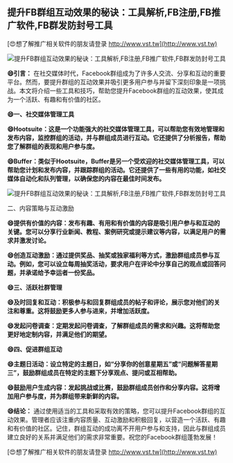 ## **提升FB群组互动效果的秘诀：工具解析,FB注册,FB推广软件,FB群发防封号工具**

[😍想了解推广相关软件的朋友请登录 http://www.vst.tw](http://www.vst.tw)

 <center><img src="https://vst.tw/MP4/tuiguang/png/6.png" alt="提升FB群组互动效果的秘诀：工具解析,FB注册,FB推广软件,FB群发防封号工具"></center>

**😄引言：**
在社交媒体时代，Facebook群组成为了许多人交流、分享和互动的重要平台。然而，要提升群组的互动效果并吸引更多用户参与并留下深刻印象是一项挑战。本文将介绍一些工具和技巧，帮助您提升Facebook群组的互动效果，使其成为一个活跃、有趣和有价值的社区。

**😄一、社交媒体管理工具**

**😄Hootsuite：这是一个功能强大的社交媒体管理工具，可以帮助您有效地管理和发布内容，监控群组的活动，并与群组成员进行互动。它还提供了分析报告，帮助您了解群组的表现和用户参与度。**

**😄Buffer：类似于Hootsuite，Buffer是另一个受欢迎的社交媒体管理工具，可以帮助您计划和发布内容，并跟踪群组的活动。它还提供了一些有用的功能，如社交媒体自动化和队列管理，以确保您的内容在最佳时间发布。**

 <center><img src="https://vst.tw/MP4/tuiguang/png/4.png" alt="提升FB群组互动效果的秘诀：工具解析,FB注册,FB推广软件,FB群发防封号工具"></center>

二、内容策略与互动激励

**😄提供有价值的内容：发布有趣、有用和有价值的内容是吸引用户参与和互动的关键。您可以分享行业新闻、教程、案例研究或提示建议等内容，以满足用户的需求并激发讨论。**

**😄创造互动激励：通过提供奖品、抽奖或独家福利等方式，激励群组成员参与互动。例如，您可以设立每周抽奖活动，要求用户在评论中分享自己的观点或回答问题，并承诺给予幸运者一份奖品。**

**😄三、活跃社群管理**

**😄及时回复和互动：积极参与和回复群组成员的帖子和评论，展示您对他们的关注和尊重。这将鼓励更多人参与进来，并增加活跃度。**

**😄发起问卷调查：定期发起问卷调查，了解群组成员的需求和兴趣。这将帮助您更好地定制内容，并满足他们的期望。**

**😄四、促进群组互动**

**😄主题日活动：设立特定的主题日，如“分享你的创意星期五”或“问题解答星期三”，鼓励群组成员在特定的主题下分享观点、提问或互相帮助。**

**😄鼓励用户生成内容：发起挑战或比赛，鼓励群组成员创作和分享内容。这将增加用户参与度，并为群组带来新鲜的内容。**

**😄结论：**
通过使用适当的工具和采取有效的策略，您可以提升Facebook群组的互动效果。管理者应该注重内容质量、互动激励和积极回复，以营造一个活跃、有趣和有价值的社区。记住，群组互动的成功离不开用户参与和支持，因此与群组成员建立良好的关系并满足他们的需求非常重要。祝您的Facebook群组蓬勃发展！

[😍想了解推广相关软件的朋友请登录 http://www.vst.tw](http://www.vst.tw)



